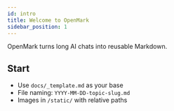 ```yaml
---
id: intro
title: Welcome to OpenMark
sidebar_position: 1
---
```


OpenMark turns long AI chats into reusable Markdown.

## Start
- Use `docs/_template.md` as your base
- File naming: `YYYY-MM-DD-topic-slug.md`
- Images in `/static/` with relative paths

